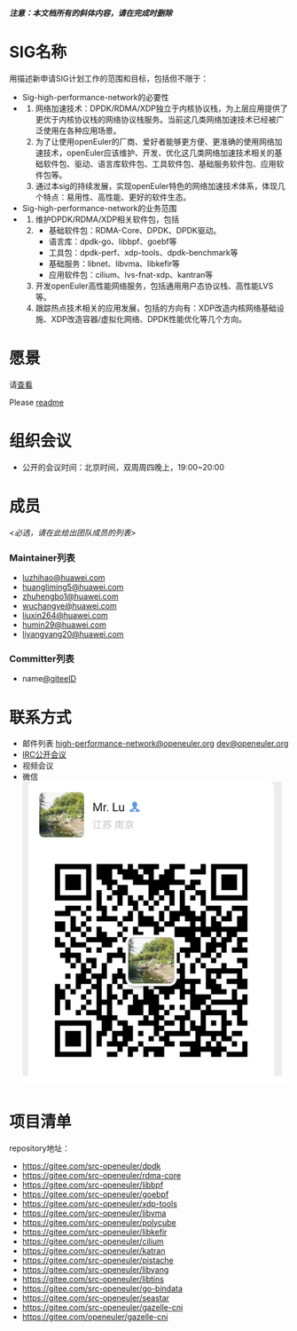 ***注意：本文档所有的斜体内容，请在完成时删除***

# SIG名称

用描述新申请SIG计划工作的范围和目标，包括但不限于：

- Sig-high-performance-network的必要性
- 1. 网络加速技术：DPDK/RDMA/XDP独立于内核协议栈，为上层应用提供了更优于内核协议栈的网络协议栈服务。当前这几类网络加速技术已经被广泛使用在各种应用场景。 
  2. 为了让使用openEuler的厂商、爱好者能够更方便、更准确的使用网络加速技术，openEuler应该维护、开发、优化这几类网络加速技术相关的基础软件包、驱动、语言库软件包、工具软件包、基础服务软件包、应用软件包等。
  3. 通过本sig的持续发展，实现openEuler特色的网络加速技术体系，体现几个特点：易用性、高性能、更好的软件生态。
- Sig-high-performance-network的业务范围
- 1. 维护DPDK/RDMA/XDP相关软件包，包括
  2. - 基础软件包：RDMA-Core、DPDK、DPDK驱动。 
     - 语言库：dpdk-go、libbpf、goebf等
     - 工具包：dpdk-perf、xdp-tools、dpdk-benchmark等
     - 基础服务：libnet、libvma、libkefir等
     - 应用软件包：cilium、lvs-fnat-xdp、kantran等
  3. 开发openEuler高性能网络服务，包括通用用户态协议栈、高性能LVS等。
  4. 跟踪热点技术相关的应用发展，包括的方向有：XDP改造内核网络基础设施、XDP改造容器/虚拟化网络、DPDK性能优化等几个方向。

# 愿景

请[查看](./Vision.md)

Please [readme](./Vision-en.md)

# 组织会议

- 公开的会议时间：北京时间，双周周四晚上，19:00~20:00



# 成员

*<必选，请在此给出团队成员的列表>*

### Maintainer列表

- luzhihao@huawei.com
- huangliming5@huawei.com
- zhuhengbo1@huawei.com
- wuchangye@huawei.com
- liuxin264@huawei.com
- humin29@huawei.com
- liyangyang20@huawei.com

### Committer列表

- name[@giteeID](giteeID链接)



# 联系方式

- 邮件列表 <high-performance-network@openeuler.org> <dev@openeuler.org>
- [IRC公开会议]()
- 视频会议
- 微信  
 ![wechat_QR](./sig-wechat-qr.jpg)



# 项目清单

repository地址：

- https://gitee.com/src-openeuler/dpdk
- https://gitee.com/src-openeuler/rdma-core
- https://gitee.com/src-openeuler/libbpf
- https://gitee.com/src-openeuler/goebpf
- https://gitee.com/src-openeuler/xdp-tools
- https://gitee.com/src-openeuler/libvma
- https://gitee.com/src-openeuler/polycube
- https://gitee.com/src-openeuler/libkefir
- https://gitee.com/src-openeuler/cilium
- https://gitee.com/src-openeuler/katran
- https://gitee.com/src-openeuler/pistache
- https://gitee.com/src-openeuler/libyang
- https://gitee.com/src-openeuler/libtins
- https://gitee.com/src-openeuler/go-bindata
- https://gitee.com/src-openeuler/seastar
- https://gitee.com/src-openeuler/gazelle-cni
- https://gitee.com/openeuler/gazelle-cni
